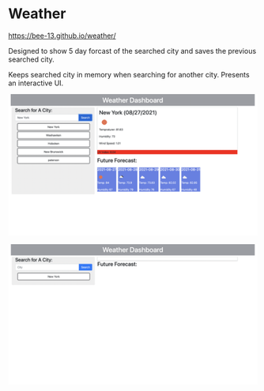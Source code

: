 # Weather

https://bee-13.github.io/weather/

Designed to show 5 day forcast of the searched city and saves the previous searched city. 

Keeps searched city in memory when searching for another city. Presents an interactive UI.

![](assets/images/img1.png)

![](assets/images/img2.png)
